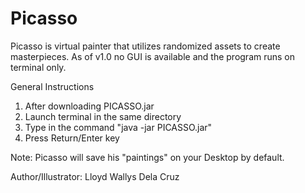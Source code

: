 # Picasso
Picasso is virtual painter that utilizes randomized assets to create masterpieces. As of v1.0 no GUI is available and the program runs on terminal only.

General Instructions
1.  After downloading PICASSO.jar
2.  Launch terminal in the same directory
3.  Type in the command "java -jar PICASSO.jar"
4.  Press Return/Enter key

Note: Picasso will save his "paintings" on your Desktop by default.

Author/Illustrator: Lloyd Wallys Dela Cruz
